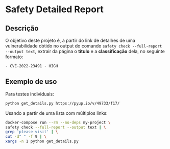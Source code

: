 # Safety Detailed Report

## Descrição

O objetivo deste projeto é, a partir do link de detalhes de uma vulnerabilidade
obtido no output do comando `safety check --full-report --output text`, extrair
da página o **título** e a **classificação** dela, no seguinte formato:

```
- CVE-2022-23491 - HIGH
```

## Exemplo de uso

Para testes individuais:

```sh
python get_details.py https://pyup.io/v/49733/f17/
```

Usando a partir de uma lista com múltiplos links:

```sh
docker-compose run --rm --no-deps my-project \
safety check --full-report --output text | \
grep 'please visit' | \
cut -d" " -f 9 | \
xargs -n 1 python get_details.py
```
